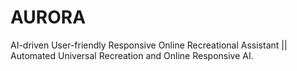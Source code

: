 # AURORA
AI-driven User-friendly Responsive Online Recreational Assistant  || Automated Universal Recreation and Online Responsive AI.

